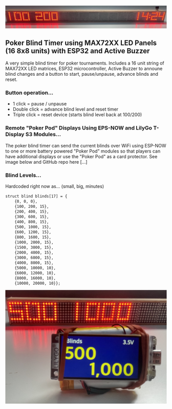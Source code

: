 ![poker-blind-timer](IMG_2418.jpg)

## Poker Blind Timer using MAX72XX LED Panels (16 8x8 units) with ESP32 and Active Buzzer

A very simple blind timer for poker tournaments.  Includes a 16 unit string of MAX72XX LED matrices, ESP32 microcontroller, Active Buzzer to announe blind changes and a button to start, pause/unpause, advance blinds and reset.

### Button operation...

* 1 click = pause / unpause
* Double click = advance blind level and reset timer
* Triple click = reset device (starts blind level back at 100/200)

### Remote "Poker Pod" Displays Using EPS-NOW and LilyGo T-Display S3 Modules...

The poker blind timer can send the current blinds over WiFi using ESP-NOW to one or more battery powered "Poker Pod" modules so that players can have additional displays or use the "Poker Pod" as a card protector.  See image below and GitHub repo here [...]

### Blind Levels...

Hardcoded right now as...  (small, big, minutes)


    struct blind blinds[17] = {
        {0, 0, 0},
        {100, 200, 15},
        {200, 400, 15},
        {300, 600, 15},
        {400, 800, 15},
        {500, 1000, 15},
        {600, 1200, 15},
        {800, 1600, 15},
        {1000, 2000, 15},
        {1500, 3000, 15},
        {2000, 4000, 15},
        {3000, 6000, 15},
        {4000, 8000, 15},
        {5000, 10000, 10},
        {6000, 12000, 10},
        {8000, 16000, 10},
        {10000, 20000, 10}};

![poker-pod](IMG_2421.jpg)
